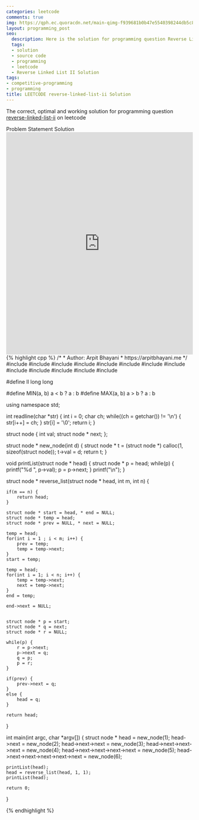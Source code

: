 ```yaml
---
categories: leetcode
comments: true
img: https://qph.ec.quoracdn.net/main-qimg-f939681b0b47e5540398244db5c8966f?convert_to_webp=true
layout: programming_post
seo:
  description: Here is the solution for programming question Reverse Linked List II on leetcode
  tags:
  - solution
  - source code
  - programming
  - leetcode
  - Reverse Linked List II Solution
tags:
- competitive-programming
- programming
title: LEETCODE reverse-linked-list-ii Solution
---
```

The correct, optimal and working solution for programming question [reverse-linked-list-ii](https://leetcode.com/problems/reverse-linked-list-ii/) on leetcode

<div class="ui secondary pointing large menu">
  <a class="grey item" data-tab="problem-statement">
    Problem Statement
  </a>
  <a class="active item grey" data-tab="solution">
    Solution
  </a>
</div>
<div class="ui bottom attached tab" data-tab="problem-statement">
    <iframe src="https://leetcode.com/problems/reverse-linked-list-ii/" width="100%" height="600px" style="overflow: scroll; border: none;"></iframe>
</div>
<div class="ui bottom attached active tab" data-tab="solution">
{% highlight cpp %}
/*
 *  Author: Arpit Bhayani
 *  https://arpitbhayani.me
 */
#include <cmath>
#include <cstdio>
#include <cstdlib>
#include <climits>
#include <deque>
#include <iostream>
#include <list>
#include <limits>
#include <map>
#include <queue>
#include <set>
#include <stack>
#include <vector>

#define ll long long

#define MIN(a, b) a < b ? a : b
#define MAX(a, b) a > b ? a : b

using namespace std;

int readline(char *str) {
    int i = 0;
    char ch;
    while((ch = getchar()) != '\n') {
        str[i++] = ch;
    }
    str[i] = '\0';
    return i;
}

struct node {
    int val;
    struct node * next;
};

struct node * new_node(int d) {
    struct node * t = (struct node *) calloc(1, sizeof(struct node));
    t->val = d;
    return t;
}

void printList(struct node * head) {
    struct node * p = head;
    while(p) {
        printf("%d ", p->val);
        p = p->next;
    }
    printf("\n");
}

struct node * reverse_list(struct node * head, int m, int n) {

    if(m == n) {
        return head;
    }

    struct node * start = head, * end = NULL;
    struct node * temp = head;
    struct node * prev = NULL, * next = NULL;

    temp = head;
    for(int i = 1 ; i < m; i++) {
        prev = temp;
        temp = temp->next;
    }
    start = temp;

    temp = head;
    for(int i = 1; i < n; i++) {
        temp = temp->next;
        next = temp->next;
    }
    end = temp;

    end->next = NULL;


    struct node * p = start;
    struct node * q = next;
    struct node * r = NULL;

    while(p) {
        r = p->next;
        p->next = q;
        q = p;
        p = r;
    }

    if(prev) {
        prev->next = q;
    }
    else {
        head = q;
    }

    return head;
}

int main(int argc, char *argv[]) {
    struct node * head = new_node(1);
    head->next = new_node(2);
    head->next->next = new_node(3);
    head->next->next->next = new_node(4);
    head->next->next->next->next = new_node(5);
    head->next->next->next->next->next = new_node(6);

    printList(head);
    head = reverse_list(head, 1, 1);
    printList(head);

    return 0;
}

{% endhighlight %}
</div>
